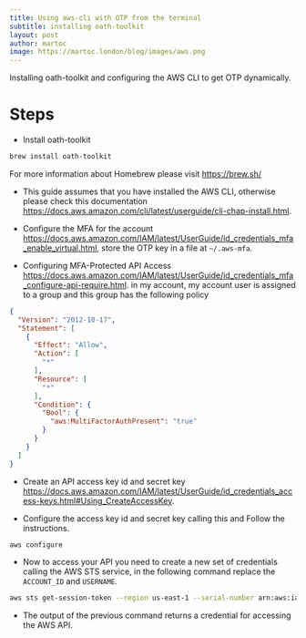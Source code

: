 ```yaml
---
title: Using aws-cli with OTP from the terminal
subtitle: installing oath-toolkit
layout: post
author: martoc
image: https://martoc.london/blog/images/aws.png
---
```


Installing oath-toolkit and configuring the AWS CLI to get OTP dynamically.

# Steps

* Install oath-toolkit

```bash
brew install oath-toolkit
```
For more information about Homebrew please visit <https://brew.sh/>

* This guide assumes that you have installed the AWS CLI, otherwise please check
this documentation <https://docs.aws.amazon.com/cli/latest/userguide/cli-chap-install.html>.

* Configure the MFA for the account <https://docs.aws.amazon.com/IAM/latest/UserGuide/id_credentials_mfa_enable_virtual.html>,
store the OTP key in a file at `~/.aws-mfa`.

* Configuring MFA-Protected API Access <https://docs.aws.amazon.com/IAM/latest/UserGuide/id_credentials_mfa_configure-api-require.html>.
in my account, my account user is assigned to a group and this group has the
following policy

```json
{
  "Version": "2012-10-17",
  "Statement": [
    {
      "Effect": "Allow",
      "Action": [
        "*"
      ],
      "Resource": [
        "*"
      ],
      "Condition": {
        "Bool": {
          "aws:MultiFactorAuthPresent": "true"
        }
      }
    }
  ]
}
```
* Create an API access key id and secret key <https://docs.aws.amazon.com/IAM/latest/UserGuide/id_credentials_access-keys.html#Using_CreateAccessKey>.

* Configure the access key id and secret key calling this and Follow the
instructions.

```bash
aws configure
```

* Now to access your API you need to create a new set of credentials calling the
AWS STS service, in the following command replace the `ACCOUNT_ID` and
`USERNAME`.

```bash
aws sts get-session-token --region us-east-1 --serial-number arn:aws:iam::<ACCOUNT_ID>:mfa/<USERNAME> --token-code $(oathtool --base32 --totp $(cat ~/.aws-mfa))
```

* The output of the previous command returns a credential for accessing the AWS
API.
